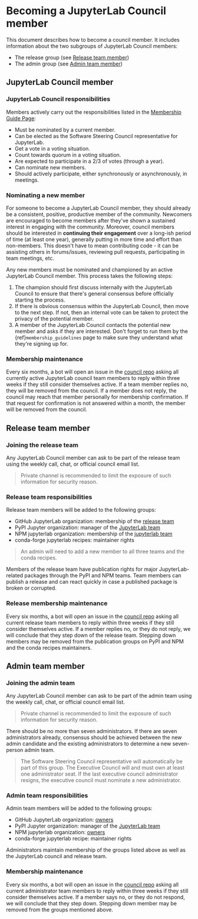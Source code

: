 # Becoming a JupyterLab Council member

This document describes how to become a council member. It includes information about the two subgroups of JupyterLab Council members:
- The release group (see [Release team member](#release-team-member))
- The admin group (see [Admin team member](#github-organization-owners))

## JupyterLab Council member

### JupyterLab Council responsibilities

Members actively carry out the responsibilities listed in the [Membership Guide Page](membership_guidelines):

* Must be nominated by a current member.
* Can be elected as the Software Steering Council representative for JupyterLab.
* Get a vote in a voting situation.
* Count towards quorum in a voting situation.
* Are expected to participate in a 2/3 of votes (through a year).
* Can nominate new members.
* Should actively participate, either synchronously or asynchronously, in meetings.


### Nominating a new member

For someone to become a JupyterLab Council member, they should already be a consistent,
positive, productive member of the community. Newcomers are encouraged to
become members after they've shown a sustained interest in
engaging with the community. Moreover, council members should be interested in
**continuing their engagement** over a long-ish period of time (at least one year), generally
putting in more time and effort than non-members. This doesn't have to
mean contributing code - it can be assisting others in forums/issues, reviewing
pull requests, participating in team meetings, etc.

Any new members must be nominated and championed by an active JupyterLab Council member.
This process takes the following steps:

1. The champion should first discuss internally with the JupyterLab Council to
   ensure that there's general consensus before officially starting
   the process.
2. If there is obvious consensus within the JupyterLab Council, then move to the
   next step. If not, then an internal vote can be taken to protect the privacy
   of the potential member.
3. A member of the JupyterLab Council contacts the potential new member and asks
   if they are interested. Don't forget to run them by the {ref}`membership_guidelines`
   page to make sure they understand what they're signing up for.

### Membership maintenance

Every six months, a bot will open an issue in the [council repo](https://github.com/jupyterlab/council) asking all currently active JupyterLab council team members to reply within three weeks if they still consider themselves active. If a team member replies no, they will be removed from the council. If a member does not reply, the council may reach that member personally for membership confirmation. If that request for confirmation is not answered within a month, the member will be removed from the council.

## Release team member

### Joining the release team

Any JupyterLab Council member can ask to be part of the release team using the weekly call, chat, or official council email list.

> Private channel is recommended to limit the exposure of such information for security reason.

### Release team responsibilities

Release team members will be added to the following groups:

- GitHub JupyterLab organization: membership of the [release team](https://github.com/orgs/jupyterlab/teams/release)
- PyPI Jupyter organization: manager of the [JupyterLab team](https://pypi.org/manage/organization/jupyter/team/jupyterlab)
- NPM jupyterlab organization: membership of the [jupyterlab team](https://www.npmjs.com/settings/jupyterlab/teams)
- conda-forge jupyterlab recipes: maintainer rights

> An admin will need to add a new member to all three teams and the conda recipes.

Members of the release team have publication rights for major JupyterLab-related packages through the PyPI and NPM teams. Team members can publish a release and can react quickly in case a published package is broken or corrupted.

### Release membership maintenance

Every six months, a bot will open an issue in the [council repo](https://github.com/jupyterlab/council) asking all current release team members to reply within three weeks if they still consider themselves active. If a member replies no, or they do not reply, we will conclude that they step down of the release team. Stepping down members may be removed from the publication groups on PyPI and NPM and the conda recipes maintainers.

## Admin team member

### Joining the admin team

Any JupyterLab Council member can ask to be part of the admin team using the weekly call, chat, or official council email list.

> Private channel is recommended to limit the exposure of such information for security reason.

There should be no more than seven administrators. If there are seven administrators already, consensus should be achieved between the new admin candidate and the existing administrators to determine a new seven-person admin team.

> The Software Steering Council representative will automatically be part of this group.
> The Executive Council will and must own at least one administrator seat. If the last executive council administrator resigns, the executive council must nominate a new administrator.

### Admin team responsibilities

Admin team members will be added to the following groups:

- GitHub JupyterLab organization: [owners](https://github.com/orgs/jupyterlab)
- PyPI Jupyter organization: manager of the [JupyterLab team](https://pypi.org/manage/organization/jupyter/team/jupyterlab)
- NPM jupyterlab organization: [owners](https://www.npmjs.com/settings/jupyterlab)
- conda-forge jupyterlab recipe: maintainer rights

Administrators maintain membership of the groups listed above as well as the JupyterLab council and release team.

### Membership maintenance

Every six months, a bot will open an issue in the [council repo](https://github.com/jupyterlab/council) asking all current administrator team members to reply within three weeks if they still consider themselves active. If a member says no, or they do not respond, we will conclude that they step down. Stepping down member may be removed from the groups mentioned above.
